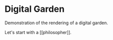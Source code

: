 # Digital Garden

Demonstration of the rendering of a digital garden.

Let's start with a [[philosopher]].
